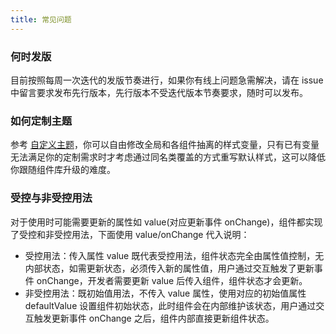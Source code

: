 ```yaml
---
title: 常见问题
---
```


### 何时发版

目前按照每周一次迭代的发版节奏进行，如果你有线上问题急需解决，请在 issue 中留言要求发布先行版本，先行版本不受迭代版本节奏要求，随时可以发布。

### 如何定制主题

参考 [自定义主题](https://github.com/Tencent/tdesign-common/blob/develop/theme.md)，你可以自由修改全局和各组件抽离的样式变量，只有已有变量无法满足你的定制需求时才考虑通过同名类覆盖的方式重写默认样式，这可以降低你跟随组件库升级的难度。

### 受控与非受控用法

对于使用时可能需要更新的属性如 value(对应更新事件 onChange)，组件都实现了受控和非受控用法，下面使用 value/onChange 代入说明：

- 受控用法：传入属性 value 既代表受控用法，组件状态完全由属性值控制，无内部状态，如需更新状态，必须传入新的属性值，用户通过交互触发了更新事件 onChange，开发者需要更新 value 后传入组件，组件状态才会更新。
- 非受控用法：既初始值用法，不传入 value 属性，使用对应的初始值属性 defaultValue 设置组件初始状态，此时组件会在内部维护该状态，用户通过交互触发更新事件 onChange 之后，组件内部直接更新组件状态。
